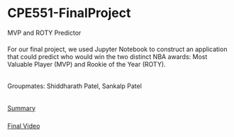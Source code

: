 # CPE551-FinalProject
MVP and ROTY Predictor 
####
For our final project, we used Jupyter Notebook to construct an application that could predict who would win the two distinct NBA awards: Most Valuable Player (MVP) and Rookie of the Year (ROTY).

######
Groupmates: Shiddharath Patel, Sankalp Patel

######
[Summary](./Summary/FinalProjectSummary.pdf)

#####
[Final Video](https://youtu.be/BI2hOSQGou4)


